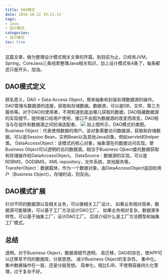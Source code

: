 ```yaml
---
title: DAO模式
date: 2016-10-22 19:21:13
tags:
- Java
- 设计模式
categories:
- 设计模式
toc: true
---
```


这篇文章，做为整理设计模式相关文章的开篇。到目前为止，已经有JVM，Spring，CoreJava三条线索整理Java相关知识，加上设计模式有4条了，每条都还只是开头，加油。

## DAO模式定义

顾名思义，DAO = Data Access Object，用来抽象和封装处理数据源的操作。DAO管理与数据源的连接，获取和存储数据。数据源，可以是DB，文件，第三方服务等。对于DAO的使用者，不用知道到底出哪儿获取的数据，DAO隐藏数据源的实现细节，提供接口给用户使用，接口不会因为数据源的改变而改变。DAO相当与在组件和数据源之间扮演适配者。
![](http://photos.zhangzemiao.com/blog_dao_pattern.jpg)
如上图所示，DAO模式的类图。
Business Object：代表使用数据的用户。该对象需要访问数据源，获取和存储数据。可以是Session Bean，实例Bean以及其他Java对象，例如servlet的helper类。
DataAccessObject：该模式的核心对象，抽象潜在的数据访问实现。使Business Object可以透明的访问数据源。相当于Business Ojbect委托数据获取和存储操作给DataAccessObject。
DataSource：数据源的实现，可以是RDBMS，OODBMS，XML repository，文件系统，其他服务等。
TransferObject：数据载体，作为一个数据对象，由DataAccessObject返回给用户（Business Object）。存储的话，则反向。

## DAO模式扩展

针对不同的数据源以及相关业务，可以做相关工厂设计。
如果业务相对简单，数据源可能替换，可以基于工厂方法设计DAO工厂。
如果业务相对复杂，数据源多样性，可以基于抽象工厂，设计DAO工厂。
后续介绍什么是工厂方法模型和抽象工厂模式。

## 总结

透明，对于Business Object，数据源细节透明。
易迁移，DAO的存在，使APP可以迁移至不同的数据库，分层思想。
减少Business Object的复杂性。
集中化，集中数据操作在一层，还是分层思想。
简单化，相比EJB，不使用容器持久化管理，过于复杂不好。

